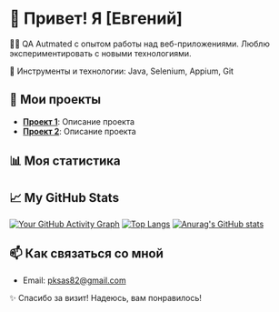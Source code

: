 # 👋 Привет! Я [Евгений]

👨‍💻 QA Autmated с опытом работы над веб-приложениями. Люблю экспериментировать с новыми технологиями.

🔧 Инструменты и технологии: Java, Selenium, Appium, Git

## 🚀 Мои проекты

- **[Проект 1](ссылка)**: Описание проекта
- **[Проект 2](ссылка)**: Описание проекта

## 📊 Моя статистика

## 📈 My GitHub Stats

[![Your GitHub Activity Graph](https://github-readme-stats.vercel.app/api?username=YOUR_USERNAME&show_icons=true&theme=dark)](https://github.com/pksas)
[![Top Langs](https://github-readme-stats.vercel.app/api/top-langs/?username=pksas&layout=compact)](https://github.com/pksas)
[![Anurag's GitHub stats](https://github-readme-stats.vercel.app/api?username=anuraghazra)](https://github.com/anuraghazra)

## 📫 Как связаться со мной

- Email: [pksas82@gmail.com](mailto:pksas82@gmail.com)

✨ Спасибо за визит! Надеюсь, вам понравилось!
